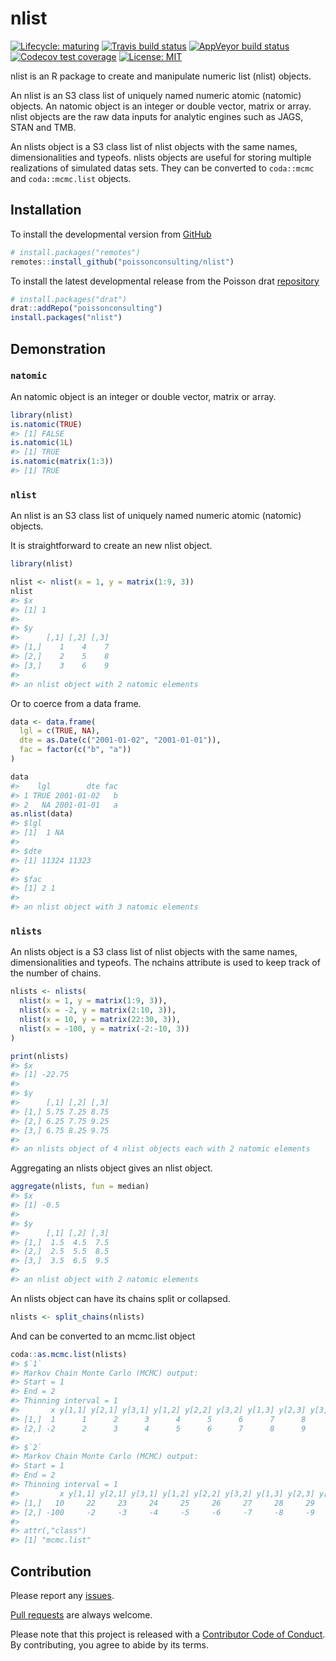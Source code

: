 
<!-- README.md is generated from README.Rmd. Please edit that file -->

# nlist

<!-- badges: start -->

[![Lifecycle:
maturing](https://img.shields.io/badge/lifecycle-maturing-blue.svg)](https://www.tidyverse.org/lifecycle/#maturing)
[![Travis build
status](https://travis-ci.com/poissonconsulting/nlist.svg?branch=master)](https://travis-ci.com/poissonconsulting/nlist)
[![AppVeyor build
status](https://ci.appveyor.com/api/projects/status/github/poissonconsulting/nlist?branch=master&svg=true)](https://ci.appveyor.com/project/poissonconsulting/nlist)
[![Codecov test
coverage](https://codecov.io/gh/poissonconsulting/nlist/branch/master/graph/badge.svg)](https://codecov.io/gh/poissonconsulting/nlist?branch=master)
[![License:
MIT](https://img.shields.io/badge/License-MIT-green.svg)](https://opensource.org/licenses/MIT)
<!-- [![Tinyverse status](https://tinyverse.netlify.com/badge/nlist)](https://CRAN.R-project.org/package=nlist) -->
<!-- [![CRAN status](https://www.r-pkg.org/badges/version/nlist)](https://cran.r-project.org/package=nlist) -->
<!-- ![CRAN downloads](http://cranlogs.r-pkg.org/badges/nlist) -->
<!-- badges: end -->

nlist is an R package to create and manipulate numeric list (nlist)
objects.

An nlist is an S3 class list of uniquely named numeric atomic (natomic)
objects. An natomic object is an integer or double vector, matrix or
array. nlist objects are the raw data inputs for analytic engines such
as JAGS, STAN and TMB.

An nlists object is a S3 class list of nlist objects with the same
names, dimensionalities and typeofs. nlists objects are useful for
storing multiple realizations of simulated datas sets. They can be
converted to `coda::mcmc` and `coda::mcmc.list` objects.

## Installation

To install the developmental version from
[GitHub](https://github.com/poissonconsulting/nlist)

``` r
# install.packages("remotes")
remotes::install_github("poissonconsulting/nlist")
```

To install the latest developmental release from the Poisson drat
[repository](https://github.com/poissonconsulting/drat)

``` r
# install.packages("drat")
drat::addRepo("poissonconsulting")
install.packages("nlist")
```

## Demonstration

### `natomic`

An natomic object is an integer or double vector, matrix or array.

``` r
library(nlist)
is.natomic(TRUE)
#> [1] FALSE
is.natomic(1L)
#> [1] TRUE
is.natomic(matrix(1:3))
#> [1] TRUE
```

### `nlist`

An nlist is an S3 class list of uniquely named numeric atomic (natomic)
objects.

It is straightforward to create an new nlist object.

``` r
library(nlist)

nlist <- nlist(x = 1, y = matrix(1:9, 3))
nlist
#> $x
#> [1] 1
#> 
#> $y
#>      [,1] [,2] [,3]
#> [1,]    1    4    7
#> [2,]    2    5    8
#> [3,]    3    6    9
#> 
#> an nlist object with 2 natomic elements
```

Or to coerce from a data frame.

``` r
data <- data.frame(
  lgl = c(TRUE, NA),
  dte = as.Date(c("2001-01-02", "2001-01-01")),
  fac = factor(c("b", "a"))
)

data
#>    lgl        dte fac
#> 1 TRUE 2001-01-02   b
#> 2   NA 2001-01-01   a
as.nlist(data)
#> $lgl
#> [1]  1 NA
#> 
#> $dte
#> [1] 11324 11323
#> 
#> $fac
#> [1] 2 1
#> 
#> an nlist object with 3 natomic elements
```

### `nlists`

An nlists object is a S3 class list of nlist objects with the same
names, dimensionalities and typeofs. The nchains attribute is used to
keep track of the number of chains.

``` r
nlists <- nlists(
  nlist(x = 1, y = matrix(1:9, 3)),
  nlist(x = -2, y = matrix(2:10, 3)),
  nlist(x = 10, y = matrix(22:30, 3)),
  nlist(x = -100, y = matrix(-2:-10, 3))
)

print(nlists)
#> $x
#> [1] -22.75
#> 
#> $y
#>      [,1] [,2] [,3]
#> [1,] 5.75 7.25 8.75
#> [2,] 6.25 7.75 9.25
#> [3,] 6.75 8.25 9.75
#> 
#> an nlists object of 4 nlist objects each with 2 natomic elements
```

Aggregating an nlists object gives an nlist object.

``` r
aggregate(nlists, fun = median)
#> $x
#> [1] -0.5
#> 
#> $y
#>      [,1] [,2] [,3]
#> [1,]  1.5  4.5  7.5
#> [2,]  2.5  5.5  8.5
#> [3,]  3.5  6.5  9.5
#> 
#> an nlist object with 2 natomic elements
```

An nlists object can have its chains split or collapsed.

``` r
nlists <- split_chains(nlists)
```

And can be converted to an mcmc.list object

``` r
coda::as.mcmc.list(nlists)
#> $`1`
#> Markov Chain Monte Carlo (MCMC) output:
#> Start = 1 
#> End = 2 
#> Thinning interval = 1 
#>       x y[1,1] y[2,1] y[3,1] y[1,2] y[2,2] y[3,2] y[1,3] y[2,3] y[3,3]
#> [1,]  1      1      2      3      4      5      6      7      8      9
#> [2,] -2      2      3      4      5      6      7      8      9     10
#> 
#> $`2`
#> Markov Chain Monte Carlo (MCMC) output:
#> Start = 1 
#> End = 2 
#> Thinning interval = 1 
#>         x y[1,1] y[2,1] y[3,1] y[1,2] y[2,2] y[3,2] y[1,3] y[2,3] y[3,3]
#> [1,]   10     22     23     24     25     26     27     28     29     30
#> [2,] -100     -2     -3     -4     -5     -6     -7     -8     -9    -10
#> 
#> attr(,"class")
#> [1] "mcmc.list"
```

## Contribution

Please report any
[issues](https://github.com/poissonconsulting/nlist/issues).

[Pull requests](https://github.com/poissonconsulting/nlist/pulls) are
always welcome.

Please note that this project is released with a [Contributor Code of
Conduct](https://github.com/poissonconsulting/nlist/blob/master/CODE_OF_CONDUCT.md).
By contributing, you agree to abide by its terms.

